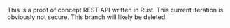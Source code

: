 This is a proof of concept REST API written in Rust. This current iteration is obviously not secure. This branch will likely be deleted.